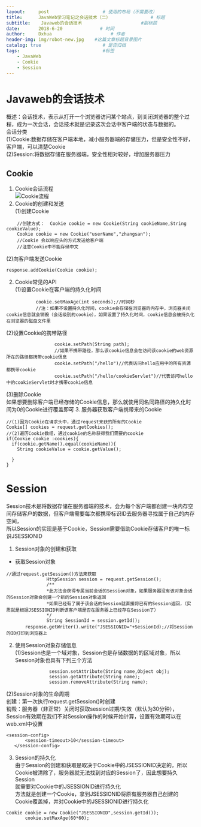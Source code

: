 ```yaml
---
layout:     post                    # 使用的布局（不需要改）
title:      JavaWeb学习笔记之会话技术（二）               # 标题
subtitle:    Javaweb的会话技术                      #副标题
date:       2018-6-20              # 时间
author:     Dxhua                      # 作者
header-img: img/robot-new.jpg    #这篇文章标题背景图片
catalog: true                       # 是否归档
tags:                               #标签
    - JavaWeb
    - Cookie
    - Session
---
```


# Javaweb的会话技术  
概述：会话技术，表示从打开一个浏览器访问某个站点，到关闭浏览器的整个过程，成为一次会话，会话技术就是记录这次会话中客户端的状态与数据的。  
会话分类  
(1)Cookie:数据存储在客户端本地，减小服务器端的存储压力，但是安全性不好，客户端，可以清楚Cookie  
(2)Session:将数据存储在服务器端，安全性相对较好，增加服务器压力  
## Cookie  
1. Cookie会话流程  
![Cookie流程](http://pdg3d7gpb.bkt.clouddn.com/Cookie%E6%B5%81%E7%A8%8B.png)  
2. Cookie的创建和发送  
(1)创建Cookie  
```
    //创建方式：  Cookie cookie = new Cookie(String cookieName,String cookieValue);
    Cookie cookie = new Cookie("userName","zhangsan");
    //Cookie 会以响应头的方式发送给客户端
    //注意Cookie中不能存储中文
```
(2)向客户端发送Cookie
```
response.addCookie(Cookie cookie);
```  
2. Cookie常见的API  
(1)设置Cookie在客户端的持久化时间  
```
           cookie.setMaxAge(int seconds);//时间秒
           //注：如果不设置持久化时间，cookie会存储在浏览器的内存中，浏览器关闭cookie信息就会销毁（会话级别的cookie），如果设置了持久化时间，cookie信息会被持久化在浏览器的磁盘文件里
```  
(2)设置Cookie的携带路径  
```
                  cookie.setPath(String path);
                  //如果不携带路径，那么该cookie信息会在访问该cookie的web资源所在的路径都携带cookie信息
                  cookie.setPath("/hello")//代表访问hello应用中的所有资源都携带cookie
                  cookie.setPath("/hello/cookieServlet")//代表访问hello中的cookieServlet时才携带cookie信息
```
(3)删除Cookie  
如果想要删除客户端已经存储的Cookie信息，那么就使用同名同路径的持久化时间为0的Cookie进行覆盖即可
3. 服务器获取客户端携带来的Cookie  
```
//(1)因为Cookie在请求头中，通过request来获的所有的Cookie
Cookie[] cookies = request.getCookies();
//(2)遍历Cookie数组，通过cookie的名称获得我们需要的cookie
if(Cookie cookie :cookies){
  if(cookie.getName().equal(cookieName)){
    String cookieValue = cookie.getValue();

  }
}
```  
# Session  
Session技术是将数据存储在服务器端的技术，会为每个客户端都创建一块内存空间存储客户的数据，但客户端需要每次都携带标识ID去服务器寻找属于自己的内存空间，  
所以Session的实现是基于Cookie，Session需要借助Cookie存储客户的唯一标识JSESSIONID  
1. Session对象的创建和获取  
- 获取Session对象
```
//通过request.getSession()方法来获取
               HttpSession session = request.getSession();
               /**
               *此方法会获得专属当前会话的Session对象，如果服务器没有该对象会话的Session对象会创建一个新的Session对象返回
               *如果已经有了属于该会话的Session就直接将已有的Session返回，（实质就是根据JSESSIONID判断该客户端是否在服务器上已经存在Session了）
               */
               String SessionId = session.getId();
       response.getWriter().write("JSESSIONID="+SessionId);//将Session的ID打印到浏览器上

```
2. 使用Session对象存储信息  
(1)Session也是一个域对象，Session也是存储数据的的区域对象，所以Session对象也具有下列三个方法  
```
                session.setAttribute(String name,Object obj);
                session.getAttribute(String name);
                session.removeAttribute(String name);
```
(2)Session对象的生命周期  
创建：第一次执行request.getSession()时创建  
销毁：服务器（非正常）关闭时获取session过期/失效（默认为30分钟），Session有效期在我们不对Session操作的时候开始计算，设置有效期可以在web.xml中设置  
```
<session-config>
       <session-timeout>10</session-timeout>
   </session-config>
```
3. Session的持久化  
由于Session的创建和获取是取决于Cookie中的JSESSIONID决定的，所以Cookie被清除了，服务器就无法找到对应的Session了，因此想要持久Session  
就需要对Cookie中的JSESSIONID进行持久化  
方法就是创建一个Cookie，拿到JSESSIONID将原有服务器自己创建的Cookie覆盖掉，并对Cookie中的JSESSIONID进行持久化  
```
Cookie cookie = new Cookie("JSESSIONID",session.getId());
       cookie.setMaxAge(60*60);
```
